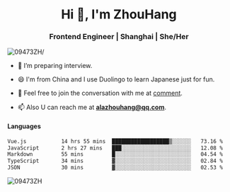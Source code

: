 <h1 align="center">Hi 👋, I'm ZhouHang</h1>

<h3 align="center">Frontend Engineer | Shanghai | She/Her</h3>
<p align="left"> <img src=https://komarev.com/ghpvc/?username=09473ZH alt=09473ZH/> </p>


- 🤔 I’m preparing interview.
  
- 😄 I'm from China and I use Duolingo to learn Japanese just for fun.
  
- 🐨 Feel free to join the conversation with me at [comment](https://github.com/09473ZH/comment/discussions).

- 📫 Also U can reach me at **alazhouhang@qq.com**.


<h4 align="left">Languages</h4>
<!--START_SECTION:waka-->

```txt
Vue.js           14 hrs 55 mins  ██████████████████▒░░░░░░   73.16 %
JavaScript       2 hrs 27 mins   ███░░░░░░░░░░░░░░░░░░░░░░   12.08 %
Markdown         55 mins         █░░░░░░░░░░░░░░░░░░░░░░░░   04.54 %
TypeScript       34 mins         ▓░░░░░░░░░░░░░░░░░░░░░░░░   02.84 %
JSON             30 mins         ▓░░░░░░░░░░░░░░░░░░░░░░░░   02.53 %
```

<!--END_SECTION:waka-->

<p align="left"> <img src=https://github-readme-stats.vercel.app/api?username=09473ZH&show_icons=true alt=09473ZH /> </p>
